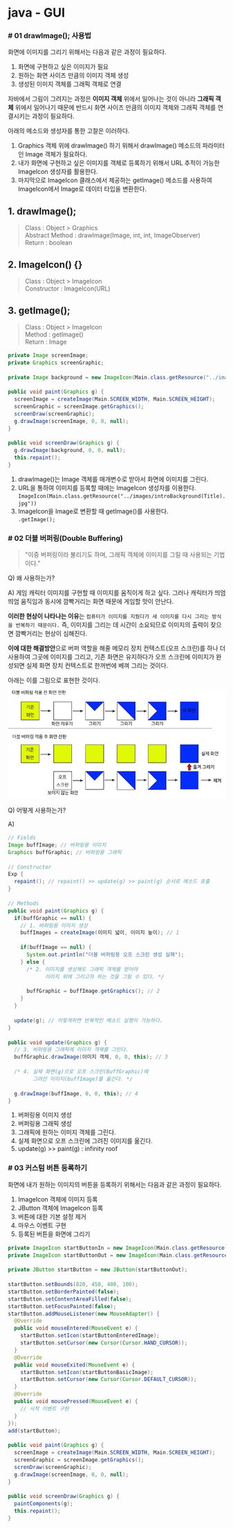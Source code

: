 # java - GUI

### # 01 drawImage(); 사용법
화면에 이미지를 그리기 위해서는 다음과 같은 과정이 필요하다.

  1. 화면에 구현하고 싶은 이미지가 필요
  2. 원하는 화면 사이즈 만큼의 이미지 객체 생성
  3. 생성된 이미지 객체를 그래픽 객체로 연결

자바에서 그림이 그려지는 과정은 **이미지 객체** 위에서 일어나는 것이 아니라 **그래픽 객체** 위에서 일어나기 때문에 반드시 화면 사이즈 만큼의 이미지 객체와 그래픽 객체를 연결시키는 과정이 필요하다.

아래의 메소드와 생성자를 통한 고찰은 이러하다.

 1. Graphics 객체 위에 drawImage() 하기 위해서 drawImage() 메소드의 파라미터인 Image 객체가 필요하다.
 2. 내가 화면에 구현하고 싶은 이미지를 객체로 등록하기 위해서 URL 추적이 가능한 ImageIcon 생성자를 활용한다.
 3. 마지막으로 ImageIcon 클래스에서 제공하는 getImage() 메소드를 사용하여 ImageIcon에서 Image로 데이터 타입을 변환한다.

## 1. drawImage();
> Class : Object > Graphics <br>
> Abstract Method : drawImage(Image, int, int, ImageObserver) <br>
> Return : boolean

## 2. ImageIcon() {}
> Class : Object > ImageIcon <br>
> Constructor : ImageIcon(URL)

## 3. getImage();
> Class : Object > ImageIcon <br>
> Method : getImage() <br>
> Return : Image

```Java
private Image screenImage;
private Graphics screenGraphic;

private Image background = new ImageIcon(Main.class.getResource("../images/introBackground(Title).jpg")).getImage();

public void paint(Graphics g) {
  screenImage = createImage(Main.SCREEN_WIDTH, Main.SCREEN_HEIGHT);
  screenGraphic = screenImage.getGraphics();
  screenDraw(screenGraphic);
  g.drawImage(screenImage, 0, 0, null);
}

public void screenDraw(Graphics g) {
  g.drawImage(background, 0, 0, null);
  this.repaint();
}
```
1. drawImage()는 Image 객체를 매개변수로 받아서 화면에 이미지를 그린다.
2. URL을 통하여 이미지를 등록할 때에는 ImageIcon 생성자를 이용한다. <br>
`ImageIcon(Main.class.getResource("../images/introBackground(Title).jpg"))`
3. ImageIcon을 Image로 변환할 때 getImage()를 사용한다. <br>
`.getImage();`

### # 02 더블 버퍼링(Double Buffering)
> "이중 버퍼링이라 불리기도 하며, 그래픽 객체에 이미지를 그릴 때 사용되는 기법이다."

Q) 왜 사용하는가?

A) 게임 캐릭터 이미지를 구현할 때 이미지를 움직이게 하고 싶다. 그러나 캐릭터가 띄엄띄엄 움직임과 동시에 깜빡거리는 화면 때문에 게임할 맛이 안난다.

**이러한 현상이 나타나는 이유**는 `컴퓨터가 이미지를 지웠다가 새 이미지를 다시 그리는 방식을 반복하기 때문이다.` 즉, 이미지를 그리는 데 시간이 소요되므로 이미지의 출력이 잦으면 깜빡거리는 현상이 심해진다.

**이에 대한 해결방안**으로 버퍼 역할을 해줄 메모리 장치 컨텍스트(오프 스크린)를 하나 더 사용하여 그곳에 이미지를 그리고, 기존 화면은 유지하다가 오프 스크린에 이미지가 완성되면 실제 화면 장치 컨텍스트로 한꺼번에 베껴 그리는 것이다.

아래는 이를 그림으로 표현한 것이다.

![더블 버퍼링.jpg](images/double_buffering.jpg "더블 버퍼링이란?")

Q) 어떻게 사용하는가?

A)
```java
// Fields
Image buffImage; // 버퍼링용 이미지
Graphics buffGraphic; // 버퍼링용 그래픽

// Constructor
Exp {
  repaint(); // repaint() >> update(g) >> paint(g) 순서로 메소드 호출
}

// Methods
public void paint(Graphics g) {
  if(buffGraphic == null) {
    // 1. 버퍼링용 이미지 생성
    buffImages = createImage(이미지 넓이, 이미지 높이); // 1

    if(buffImage == null) {
      System.out.println("더블 버퍼링용 오프 스크린 생성 실패");
    } else {
      /* 2. 이미지를 생성해도 그래픽 객체를 얻어야
            이미지 위에 그리고자 하는 것을 그릴 수 있다. */

      buffGraphic = buffImage.getGraphics(); // 2
    }
  }

  update(g); // 이렇게하면 반복적인 메소드 실행이 가능하다.
}

public void update(Graphics g) {
  // 3. 버퍼링용 그래픽에 이미지 객체를 그린다.
  buffGraphic.drawImage(이미지 객체, 0, 0, this); // 3

  /* 4. 실제 화면(g)으로 오프 스크린(BuffGraphic)에
        그려진 이미지(buffImage)를 옮긴다. */

  g.drawImage(buffImage, 0, 0, this); // 4
}
```
1. 버퍼링용 이미지 생성
2. 버퍼링용 그래픽 생성
3. 그래픽에 원하는 이미지 객체를 그린다.
4. 실제 화면으로 오프 스크린에 그려진 이미지를 옮긴다.
5. update(g) >> paint(g) : infinity roof

### # 03 커스텀 버튼 등록하기
화면에 내가 원하는 이미지의 버튼을 등록하기 위해서는 다음과 같은 과정이 필요하다.

  1. ImageIcon 객체에 이미지 등록
  2. JButton 객체에 ImageIcon 등록
  3. 버튼에 대한 기본 설정 제거
  4. 마우스 이벤트 구현
  5. 등록된 버튼을 화면에 그리기

```Java
private ImageIcon startButtonIn = new ImageIcon(Main.class.getResource("../images/startButtonIn"));
private ImageIcon startButtonOut = new ImageIcon(Main.class.getResource("../images/startButtonOut"));

private JButton startButton = new JButton(startButtonOut);

startButton.setBounds(820, 450, 400, 100);
startButton.setBorderPainted(false);
startButton.setContentAreaFilled(false);
startButton.setFocusPainted(false);
startButton.addMouseListener(new MouseAdapter() {
  @Override
  public void mouseEntered(MouseEvent e) {
  	startButton.setIcon(startButtonEnteredImage);
  	startButton.setCursor(new Cursor(Cursor.HAND_CURSOR));
  }
  @Override
  public void mouseExited(MouseEvent e) {
  	startButton.setIcon(startButtonBasicImage);
  	startButton.setCursor(new Cursor(Cursor.DEFAULT_CURSOR));
  }
  @Override
  public void mousePressed(MouseEvent e) {
  	// 시작 이벤트 구현
  }
});
add(startButton);

public void paint(Graphics g) {
  screenImage = createImage(Main.SCREEN_WIDTH, Main.SCREEN_HEIGHT);
  screenGraphic = screenImage.getGraphics();
  screnDraw(screenGraphic);
  g.drawImage(screenImage, 0, 0, null);
}

public void screenDraw(Graphics g) {
  paintComponents(g);
  this.repaint();
}
```
